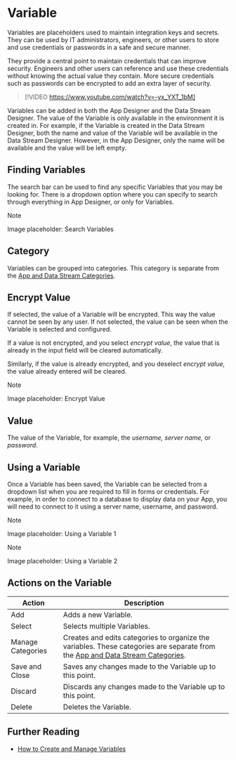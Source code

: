 # Variable

Variables are placeholders used to maintain integration keys and secrets. They can be used by IT administrators, engineers, or other users to store and use credentials or passwords in a safe and secure manner.

They provide a central point to maintain credentials that can improve security. Engineers and other users can reference and use these credentials without knowing the actual value they contain. More secure credentials such as passwords can be encrypted to add an extra layer of security.

> [!VIDEO https://www.youtube.com/watch?v=-yx_YXT_1bM]

Variables can be added in both the App Designer and the Data Stream Designer. The value of the Variable is only available in the environment it is created in. For example, if the Variable is created in the Data Stream Designer, both the name and value of the Variable will be available in the Data Stream Designer. However, in the App Designer, only the name will be available and the value will be left empty.

## Finding Variables

The search bar can be used to find any specific Variables that you may be looking for. There is a dropdown option where you can specify to search through everything in App Designer, or only for Variables.

> [!NOTE]
> Image placeholder: Search Variables

## Category

Variables can be grouped into categories. This category is separate from the [App and Data Stream Categories](category.md).

## Encrypt Value

If selected, the value of a Variable will be encrypted. This way the value cannot be seen by any user. If not selected, the value can be seen when the Variable is selected and configured.

If a value is not encrypted, and you select _encrypt value_, the value that is already in the input field will be cleared automatically.

Similarly, if the value is already encrypted, and you deselect _encrypt value,_ the value already entered will be cleared.

> [!NOTE]
> Image placeholder: Encrypt Value

## Value

The value of the Variable, for example, the _username, server name,_ or _password_.

## Using a Variable

Once a Variable has been saved, the Variable can be selected from a dropdown list when you are required to fill in forms or credentials. For example, in order to connect to a database to display data on your App, you will need to connect to it using a server name, username, and password.

> [!NOTE]
> Image placeholder: Using a Variable 1

> [!NOTE]
> Image placeholder: Using a Variable 2

## Actions on the Variable

| **Action**        | **Description**                                                                                                                               |
| ----------------- | --------------------------------------------------------------------------------------------------------------------------------------------- |
| Add               | Adds a new Variable.                                                                                                                          |
| Select            | Selects multiple Variables.                                                                                                                   |
| Manage Categories | Creates and edits categories to organize the variables. These categories are separate from the [App and Data Stream Categories](category.md). |
| Save and Close    | Saves any changes made to the Variable up to this point.                                                                                      |
| Discard           | Discards any changes made to the Variable up to this point.                                                                                   |
| Delete            | Deletes the Variable.                                                                                                                         |

## Further Reading

* [How to Create and Manage Variables](../how-tos/manage-variables.md)

